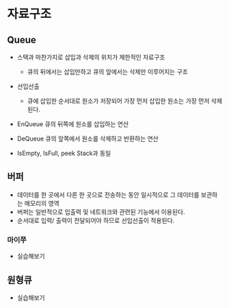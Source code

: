 # 자료구조
## Queue

- 스택과 마찬가지로 삽입과 삭제의 위치가 제한적인 자료구조
    - 큐의 뒤에서는 삽입만하고 큐의 앞에서는 삭제만 이루어지는 구조
    
- 선입선출
    - 큐에 삽입한 순서대로 원소가 저장되어 가장 먼저 삽입한 원소는 가장 먼저 삭제된다. 
    
- EnQueue 큐의 뒤쪽에 원소를 삽입하는 연산
- DeQueue 큐의 앞쪽에서 원소를 삭제하고 반환하는 연산
- IsEmpty, IsFull, peek Stack과 동일

## 버퍼
- 데이터를 한 곳에서 다른 한 곳으로 전송하는 동안 일시적으로 그 데이터를 보관하는 메모리의 영역
- 버퍼는 일반적으로 입출력 및 네트워크와 관련된 기능에서 이용된다.
- 순서대로 입력/ 출력이 전달되어야 하므로 선입선출이 적용된다.

### 마이쭈
- 실습해보기

## 원형큐
- 실습해보기